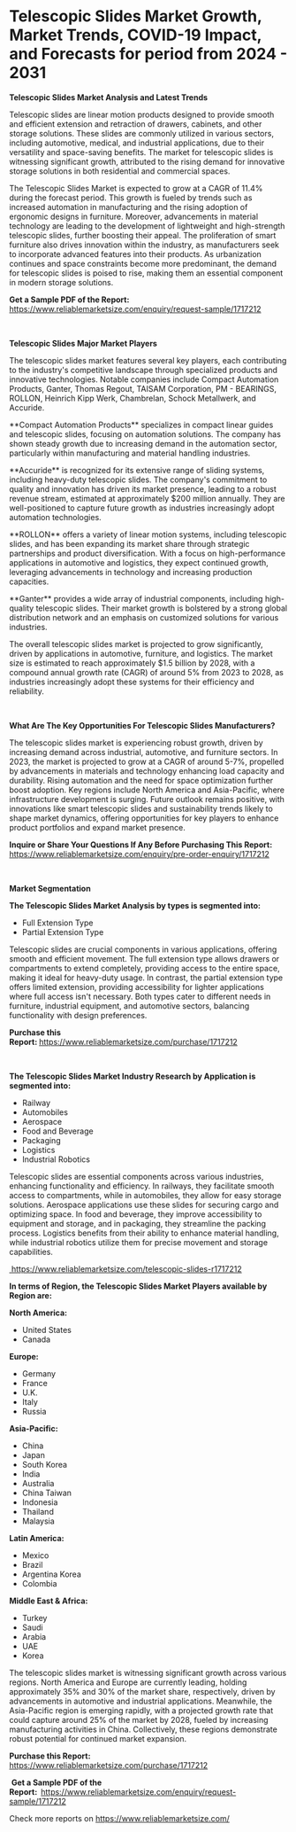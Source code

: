 <p><h1>Telescopic Slides Market Growth, Market Trends, COVID-19 Impact, and Forecasts for period from 2024 - 2031</h1></p><p><strong>Telescopic Slides Market Analysis and Latest Trends</strong></p>
<p><p>Telescopic slides are linear motion products designed to provide smooth and efficient extension and retraction of drawers, cabinets, and other storage solutions. These slides are commonly utilized in various sectors, including automotive, medical, and industrial applications, due to their versatility and space-saving benefits. The market for telescopic slides is witnessing significant growth, attributed to the rising demand for innovative storage solutions in both residential and commercial spaces.</p><p>The Telescopic Slides Market is expected to grow at a CAGR of 11.4% during the forecast period. This growth is fueled by trends such as increased automation in manufacturing and the rising adoption of ergonomic designs in furniture. Moreover, advancements in material technology are leading to the development of lightweight and high-strength telescopic slides, further boosting their appeal. The proliferation of smart furniture also drives innovation within the industry, as manufacturers seek to incorporate advanced features into their products. As urbanization continues and space constraints become more predominant, the demand for telescopic slides is poised to rise, making them an essential component in modern storage solutions.</p></p>
<p><strong>Get a Sample PDF of the Report:&nbsp;</strong> <a href="https://www.reliablemarketsize.com/enquiry/request-sample/1717212?utm_campaign=1939&utm_medium=2&utm_source=Github&utm_content=ia&utm_term=28122024&utm_id=telescopic-slides">https://www.reliablemarketsize.com/enquiry/request-sample/1717212</a></p>
<p>&nbsp;</p>
<p><strong>Telescopic Slides Major Market Players</strong></p>
<p><p>The telescopic slides market features several key players, each contributing to the industry's competitive landscape through specialized products and innovative technologies. Notable companies include Compact Automation Products, Ganter, Thomas Regout, TAISAM Corporation, PM - BEARINGS, ROLLON, Heinrich Kipp Werk, Chambrelan, Schock Metallwerk, and Accuride.</p><p>**Compact Automation Products** specializes in compact linear guides and telescopic slides, focusing on automation solutions. The company has shown steady growth due to increasing demand in the automation sector, particularly within manufacturing and material handling industries. </p><p>**Accuride** is recognized for its extensive range of sliding systems, including heavy-duty telescopic slides. The company's commitment to quality and innovation has driven its market presence, leading to a robust revenue stream, estimated at approximately $200 million annually. They are well-positioned to capture future growth as industries increasingly adopt automation technologies.</p><p>**ROLLON** offers a variety of linear motion systems, including telescopic slides, and has been expanding its market share through strategic partnerships and product diversification. With a focus on high-performance applications in automotive and logistics, they expect continued growth, leveraging advancements in technology and increasing production capacities.</p><p>**Ganter** provides a wide array of industrial components, including high-quality telescopic slides. Their market growth is bolstered by a strong global distribution network and an emphasis on customized solutions for various industries. </p><p>The overall telescopic slides market is projected to grow significantly, driven by applications in automotive, furniture, and logistics. The market size is estimated to reach approximately $1.5 billion by 2028, with a compound annual growth rate (CAGR) of around 5% from 2023 to 2028, as industries increasingly adopt these systems for their efficiency and reliability.</p></p>
<p>&nbsp;</p>
<p><strong>What Are The Key Opportunities For Telescopic Slides Manufacturers?</strong></p>
<p><p>The telescopic slides market is experiencing robust growth, driven by increasing demand across industrial, automotive, and furniture sectors. In 2023, the market is projected to grow at a CAGR of around 5-7%, propelled by advancements in materials and technology enhancing load capacity and durability. Rising automation and the need for space optimization further boost adoption. Key regions include North America and Asia-Pacific, where infrastructure development is surging. Future outlook remains positive, with innovations like smart telescopic slides and sustainability trends likely to shape market dynamics, offering opportunities for key players to enhance product portfolios and expand market presence.</p></p>
<p><strong>Inquire or Share Your Questions If Any Before Purchasing This Report:</strong> <a href="https://www.reliablemarketsize.com/enquiry/pre-order-enquiry/1717212?utm_campaign=1939&utm_medium=2&utm_source=Github&utm_content=ia&utm_term=28122024&utm_id=telescopic-slides">https://www.reliablemarketsize.com/enquiry/pre-order-enquiry/1717212</a></p>
<p>&nbsp;</p>
<p><strong>Market Segmentation</strong></p>
<p><strong>The Telescopic Slides Market Analysis by types is segmented into:</strong></p>
<p><ul><li>Full Extension Type</li><li>Partial Extension Type</li></ul></p>
<p><p>Telescopic slides are crucial components in various applications, offering smooth and efficient movement. The full extension type allows drawers or compartments to extend completely, providing access to the entire space, making it ideal for heavy-duty usage. In contrast, the partial extension type offers limited extension, providing accessibility for lighter applications where full access isn't necessary. Both types cater to different needs in furniture, industrial equipment, and automotive sectors, balancing functionality with design preferences.</p></p>
<p><strong>Purchase this Report:&nbsp;</strong><a href="https://www.reliablemarketsize.com/purchase/1717212?utm_campaign=1939&utm_medium=2&utm_source=Github&utm_content=ia&utm_term=28122024&utm_id=telescopic-slides">https://www.reliablemarketsize.com/purchase/1717212</a></p>
<p>&nbsp;</p>
<p><strong>The Telescopic Slides Market Industry Research by Application is segmented into:</strong></p>
<p><ul><li>Railway</li><li>Automobiles</li><li>Aerospace</li><li>Food and Beverage</li><li>Packaging</li><li>Logistics</li><li>Industrial Robotics</li></ul></p>
<p><p>Telescopic slides are essential components across various industries, enhancing functionality and efficiency. In railways, they facilitate smooth access to compartments, while in automobiles, they allow for easy storage solutions. Aerospace applications use these slides for securing cargo and optimizing space. In food and beverage, they improve accessibility to equipment and storage, and in packaging, they streamline the packing process. Logistics benefits from their ability to enhance material handling, while industrial robotics utilize them for precise movement and storage capabilities.</p></p>
<p><a href="https://www.reliablemarketsize.com/telescopic-slides-r1717212?utm_campaign=1939&utm_medium=2&utm_source=Github&utm_content=ia&utm_term=28122024&utm_id=telescopic-slides">&nbsp;https://www.reliablemarketsize.com/telescopic-slides-r1717212</a></p>
<p><strong>In terms of Region, the Telescopic Slides Market Players available by Region are:</strong></p>
<p>
    <p> <strong> North America: </strong>
        <ul>
            <li>United States</li>
            <li>Canada</li>
        </ul>
        </p> 
    <p> <strong> Europe: </strong>
        <ul>
            <li>Germany</li>
            <li>France</li>
            <li>U.K.</li>
            <li>Italy</li>
            <li>Russia</li>
        </ul>
        </p> 
    <p> <strong> Asia-Pacific: </strong>
        <ul>
            <li>China</li>
            <li>Japan</li>
            <li>South Korea</li>
            <li>India</li>
            <li>Australia</li>
            <li>China Taiwan</li>
            <li>Indonesia</li>
            <li>Thailand</li>
            <li>Malaysia</li>
        </ul>
        </p> 
    <p> <strong> Latin America: </strong>
        <ul>
            <li>Mexico</li>
            <li>Brazil</li>
            <li>Argentina Korea</li>
            <li>Colombia</li>
        </ul>
        </p> 
    <p> <strong> Middle East & Africa: </strong>
        <ul>
            <li>Turkey</li>
            <li>Saudi</li>
            <li>Arabia</li>
            <li>UAE</li>
            <li>Korea</li>
        </ul>
    </p>
    </p>
<p><p>The telescopic slides market is witnessing significant growth across various regions. North America and Europe are currently leading, holding approximately 35% and 30% of the market share, respectively, driven by advancements in automotive and industrial applications. Meanwhile, the Asia-Pacific region is emerging rapidly, with a projected growth rate that could capture around 25% of the market by 2028, fueled by increasing manufacturing activities in China. Collectively, these regions demonstrate robust potential for continued market expansion.</p></p>
<p><strong>Purchase this Report: </strong><a href="https://www.reliablemarketsize.com/purchase/1717212?utm_campaign=1939&utm_medium=2&utm_source=Github&utm_content=ia&utm_term=28122024&utm_id=telescopic-slides">https://www.reliablemarketsize.com/purchase/1717212</a></p>
<p>&nbsp;<strong>Get a Sample PDF of the Report:&nbsp;&nbsp;</strong><a href="https://www.reliablemarketsize.com/enquiry/request-sample/1717212?utm_campaign=1939&utm_medium=2&utm_source=Github&utm_content=ia&utm_term=28122024&utm_id=telescopic-slides">https://www.reliablemarketsize.com/enquiry/request-sample/1717212</a></p>
<p><strong></strong></p>
<p>Check more reports on <a href="https://www.reliablemarketsize.com/?utm_campaign=1939&utm_medium=2&utm_source=Github&utm_content=ia&utm_term=28122024&utm_id=telescopic-slides">https://www.reliablemarketsize.com/</a></p>